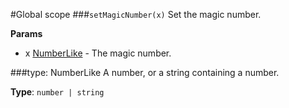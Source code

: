 #Global scope
<a name="setMagicNumber"></a>
###`setMagicNumber(x)`
Set the magic number.

**Params**
- x [NumberLike](#NumberLike) - The magic number.

<a name="NumberLike"></a>
###type: NumberLike
A number, or a string containing a number.

**Type**: `number | string`  
